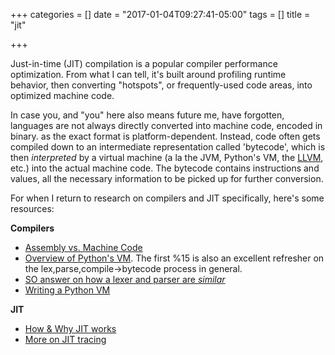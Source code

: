 +++
categories = []
date = "2017-01-04T09:27:41-05:00"
tags = []
title = "jit"

+++

Just-in-time (JIT) compilation is a popular compiler performance optimization.
From what I can tell, it's built around profiling runtime behavior, then
converting "hotspots", or frequently-used code areas, into optimized machine
code.

In case you, and "you" here also means future me, have forgotten, languages are
not always directly converted into machine code, encoded in binary.  as the
exact format is platform-dependent. Instead, code often gets compiled down to an
intermediate representation called 'bytecode', which is then _interpreted_ by a
virtual machine (a la the JVM, Python's VM, the [LLVM], etc.) into the actual
machine code. The bytecode contains instructions and values, all the necessary
information to be picked up for further conversion.

For when I return to research on compilers and JIT specifically, here's some
resources:

__Compilers__
- [Assembly vs. Machine Code]
- [Overview of Python's VM]. The first %15 is also an excellent refresher on the
  lex,parse,compile->bytecode process in general.
- [SO answer on how a lexer and parser are _similar_]
- [Writing a Python VM]

__JIT__
- [How & Why JIT works]
- [More on JIT tracing]

[Assembly vs. Machine Code]: http://stackoverflow.com/questions/466790/assembly-code-vs-machine-code-vs-object-code
[Overview of Python's VM]: https://www.toptal.com/python/why-are-there-so-many-pythons
[Writing a Python VM]: http://aosabook.org/en/500L/a-python-interpreter-written-in-python.html
[How & Why JIT works]: https://morepypy.blogspot.com/2009/03/applying-tracing-jit-to-interpreter.html
[More on JIT tracing]: https://andreasgal.com/2008/08/22/tracing-the-web/
[SO answer on how a lexer and parser are _similar_]: http://stackoverflow.com/a/3614928/2246784
[LLVM]: http://llvm.org/
